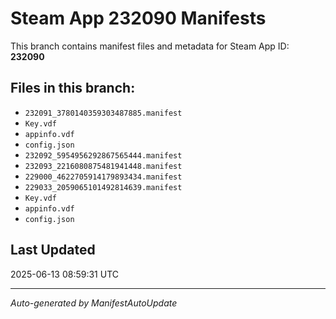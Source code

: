 # Steam App 232090 Manifests

This branch contains manifest files and metadata for Steam App ID: **232090**

## Files in this branch:
- `232091_3780140359303487885.manifest`
- `Key.vdf`
- `appinfo.vdf`
- `config.json`
- `232092_5954956292867565444.manifest`
- `232093_2216080875481941448.manifest`
- `229000_4622705914179893434.manifest`
- `229033_2059065101492814639.manifest`
- `Key.vdf`
- `appinfo.vdf`
- `config.json`

## Last Updated
2025-06-13 08:59:31 UTC

---
*Auto-generated by ManifestAutoUpdate*

